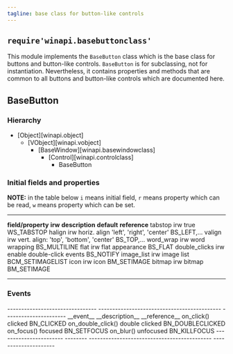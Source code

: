 ```yaml
---
tagline: base class for button-like controls
---
```


## `require'winapi.basebuttonclass'`

This module implements the `BaseButton` class which is the base class
for buttons and button-like controls. `BaseButton` is for subclassing,
not for instantiation. Nevertheless, it contains properties and methods
that are common to all buttons and button-like controls which are
documented here.

## BaseButton

### Hierarchy

* [Object][winapi.object]
	* [VObject][winapi.vobject]
		* [BaseWindow][winapi.basewindowclass]
			* [Control][winapi.controlclass]
				* BaseButton

### Initial fields and properties

<div class=small>

__NOTE:__ in the table below `i` means initial field, `r` means property
which can be read, `w` means property which can be set.

----------------------- -------- ----------------------------------------- -------------- ---------------------
__field/property__		__irw__	__description__									__default__		__reference__
tabstop						irw																true				WS_TABSTOP
halign						irw		horiz. align 'left', 'right', 'center'							BS_LEFT,...
valign 						irw		vert. align: 'top', 'bottom', 'center'							BS_TOP,...
word_wrap					irw		word wrapping															BS_MULTILINE
flat							irw		flat appearance														BS_FLAT
double_clicks				irw		enable double-click events											BS_NOTIFY
image_list					irw		image list																BCM_SETIMAGELIST
icon							irw		icon																		BM_SETIMAGE
bitmap						irw		bitmap																	BM_SETIMAGE
----------------------- -------- ----------------------------------------- -------------- ---------------------
</div>

### Events

<div class=small>
-------------------------------- -------------------------------------------- ----------------------
__event__								__description__										__reference__
on_click()								clicked													BN_CLICKED
on_double_click()						double clicked											BN_DOUBLECLICKED
on_focus()								focused													BN_SETFOCUS
on_blur()								unfocused												BN_KILLFOCUS
----------------------- --------	-------------------------------------------- ---------------------
</div>

